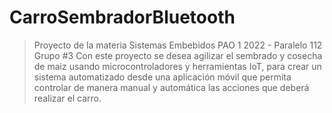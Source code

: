 # CarroSembradorBluetooth
>Proyecto de la materia Sistemas Embebidos PAO 1 2022 - Paralelo 112 Grupo #3 
>Con este proyecto se desea agilizar el sembrado y cosecha de maiz usando microcontroladores y herramientas IoT, para crear un sistema automatizado desde una aplicación móvil
que permita controlar de manera manual y automática las acciones que deberá realizar el carro.

